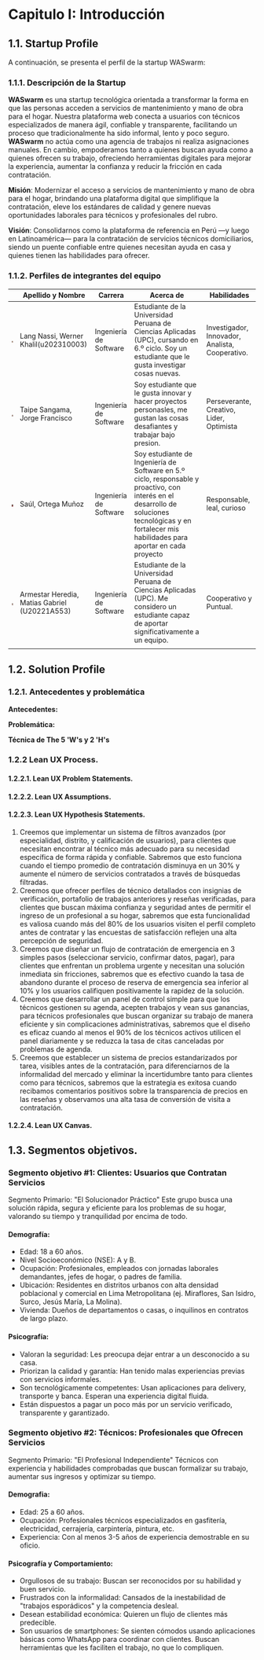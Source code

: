 # Capitulo I: Introducción

## 1.1. Startup Profile

A continuación, se presenta el perfil de la startup WASwarm:

### 1.1.1. Descripción de la Startup

**WASwarm** es una startup tecnológica orientada a transformar la forma en que las personas acceden a servicios de mantenimiento y mano de obra para el hogar. Nuestra plataforma web conecta a usuarios con técnicos especializados de manera ágil, confiable y transparente, facilitando un proceso que tradicionalmente ha sido informal, lento y poco seguro. **WASwarm** no actúa como una agencia de trabajos ni realiza asignaciones manuales. En cambio, empoderamos tanto a quienes buscan ayuda como a quienes ofrecen su trabajo, ofreciendo herramientas digitales para mejorar la experiencia, aumentar la confianza y reducir la fricción en cada contratación.

**Misión**: Modernizar el acceso a servicios de mantenimiento y mano de obra para el hogar, brindando una plataforma digital que simplifique la contratación, eleve los estándares de calidad y genere nuevas oportunidades laborales para técnicos y profesionales del rubro.

**Visión**: Consolidarnos como la plataforma de referencia en Perú —y luego en Latinoamérica— para la contratación de servicios técnicos domiciliarios, siendo un puente confiable entre quienes necesitan ayuda en casa y quienes tienen las habilidades para ofrecer.

### 1.1.2. Perfiles de integrantes del equipo

|                         | Apellido y Nombre                                 | Carrera                | Acerca de                                                                                                                                        | Habilidades                                     |
|-------------------------|---------------------------------------------------|------------------------|--------------------------------------------------------------------------------------------------------------------------------------------------|-------------------------------------------------|
| ![Perfil_Werner_Lang.jpg](../../assets/chapter1/Perfil_Werner_Lang.jpg) | Lang Nassi, Werner Khalil(u202310003)             | Ingeniería de Software | Estudiante de la Universidad Peruana de Ciencias Aplicadas (UPC), cursando en 6.º ciclo. Soy un estudiante que le gusta investigar cosas nuevas. | Investigador, Innovador, Analista, Cooperativo. |
| ![Perfil_Jorge_Taipe.png](../../assets/chapter1/Perfil_Jorge_Taipe.png) | Taipe Sangama, Jorge Francisco                      | Ingeniería de Software | Soy estudiante que le gusta innovar y hacer proyectos personasles, me gustan las cosas desafiantes y trabajar bajo presion. | Perseverante, Creativo, Lider, Optimista        |
| ![Perfil_Saul_Ortega.JPEG](../../assets/chapter1/Perfil_Saul_Ortega.JPEG) | Saúl, Ortega Muñoz                                  | Ingeniería de Software |Soy estudiante de Ingeniería de Software en 5.º ciclo, responsable y proactivo, con interés en el desarrollo de soluciones tecnológicas y en fortalecer mis habilidades para aportar en cada proyecto  | Responsable, leal, curioso                      |
| ![Perfil_Armestar_Heredia.jpeg](../../assets/chapter1/Perfil_Armestar_Heredia.jpeg) | Armestar Heredia, Matias Gabriel (U20221A553)             | Ingeniería de Software | Estudiante de la Universidad Peruana de Ciencias Aplicadas (UPC). Me considero un estudiante capaz de aportar significativamente a un equipo. | Cooperativo y Puntual.                          |
|  |                                                   |                        |                                                                                                                                                  |                                                 |

## 1.2. Solution Profile

### 1.2.1. Antecedentes y problemática

**Antecedentes:**

**Problemática:**

**Técnica de The 5 'W's y 2 'H's**

### 1.2.2 Lean UX Process.

#### 1.2.2.1. Lean UX Problem Statements.

#### 1.2.2.2. Lean UX Assumptions.

#### 1.2.2.3. Lean UX Hypothesis Statements.
1. Creemos que implementar un sistema de filtros avanzados (por especialidad, distrito, y calificación de usuarios), para clientes que necesitan encontrar al técnico más adecuado para su necesidad específica de forma rápida y confiable. Sabremos que esto funciona cuando el tiempo promedio de contratación disminuya en un 30% y aumente el número de servicios contratados a través de búsquedas filtradas.
2. Creemos que ofrecer perfiles de técnico detallados con insignias de verificación, portafolio de trabajos anteriores y reseñas verificadas, para clientes que buscan máxima confianza y seguridad antes de permitir el ingreso de un profesional a su hogar, sabremos que esta funcionalidad es valiosa cuando más del 80% de los usuarios visiten el perfil completo antes de contratar y las encuestas de satisfacción reflejen una alta percepción de seguridad.
3. Creemos que diseñar un flujo de contratación de emergencia en 3 simples pasos (seleccionar servicio, confirmar datos, pagar), para clientes que enfrentan un problema urgente y necesitan una solución inmediata sin fricciones, sabremos que es efectivo cuando la tasa de abandono durante el proceso de reserva de emergencia sea inferior al 10% y los usuarios califiquen positivamente la rapidez de la solución.
4. Creemos que desarrollar un panel de control simple para que los técnicos gestionen su agenda, acepten trabajos y vean sus ganancias, para técnicos profesionales que buscan organizar su trabajo de manera eficiente y sin complicaciones administrativas, sabremos que el diseño es eficaz cuando al menos el 90% de los técnicos activos utilicen el panel diariamente y se reduzca la tasa de citas canceladas por problemas de agenda.
5. Creemos que establecer un sistema de precios estandarizados por tarea, visibles antes de la contratación, para diferenciarnos de la informalidad del mercado y eliminar la incertidumbre tanto para clientes como para técnicos, sabremos que la estrategia es exitosa cuando recibamos comentarios positivos sobre la transparencia de precios en las reseñas y observamos una alta tasa de conversión de visita a contratación.
#### 1.2.2.4. Lean UX Canvas.

## 1.3. Segmentos objetivos.

### Segmento objetivo #1: Clientes: Usuarios que Contratan Servicios
Segmento Primario: "El Solucionador Práctico"
Este grupo busca una solución rápida, segura y eficiente para los problemas de su hogar, valorando su tiempo y tranquilidad por encima de todo.
#### Demografía:
- Edad: 18 a 60 años.
- Nivel Socioeconómico (NSE): A y B.
- Ocupación: Profesionales, empleados con jornadas laborales demandantes, jefes de hogar, o padres de familia.
- Ubicación: Residentes en distritos urbanos con alta densidad poblacional y comercial en Lima Metropolitana (ej. Miraflores, San Isidro, Surco, Jesús María, La Molina).
- Vivienda: Dueños de departamentos o casas, o inquilinos en contratos de largo plazo.
#### Psicografía:
- Valoran la seguridad: Les preocupa dejar entrar a un desconocido a su casa.
- Priorizan la calidad y garantía: Han tenido malas experiencias previas con servicios informales.
- Son tecnológicamente competentes: Usan aplicaciones para delivery, transporte y banca. Esperan una experiencia digital fluida.
- Están dispuestos a pagar un poco más por un servicio verificado, transparente y garantizado.

### Segmento objetivo #2: Técnicos: Profesionales que Ofrecen Servicios
Segmento Primario: "El Profesional Independiente"
Técnicos con experiencia y habilidades comprobadas que buscan formalizar su trabajo, aumentar sus ingresos y optimizar su tiempo.
#### Demografia:
- Edad: 25 a 60 años.
- Ocupación: Profesionales técnicos especializados en gasfitería, electricidad, cerrajería, carpintería, pintura, etc.
- Experiencia: Con al menos 3-5 años de experiencia demostrable en su oficio.
#### Psicografía y Comportamiento:
- Orgullosos de su trabajo: Buscan ser reconocidos por su habilidad y buen servicio.
- Frustrados con la informalidad: Cansados de la inestabilidad de "trabajos esporádicos" y la competencia desleal.
- Desean estabilidad económica: Quieren un flujo de clientes más predecible.
- Son usuarios de smartphones: Se sienten cómodos usando aplicaciones básicas como WhatsApp para coordinar con clientes. Buscan herramientas que les faciliten el trabajo, no que lo compliquen.
